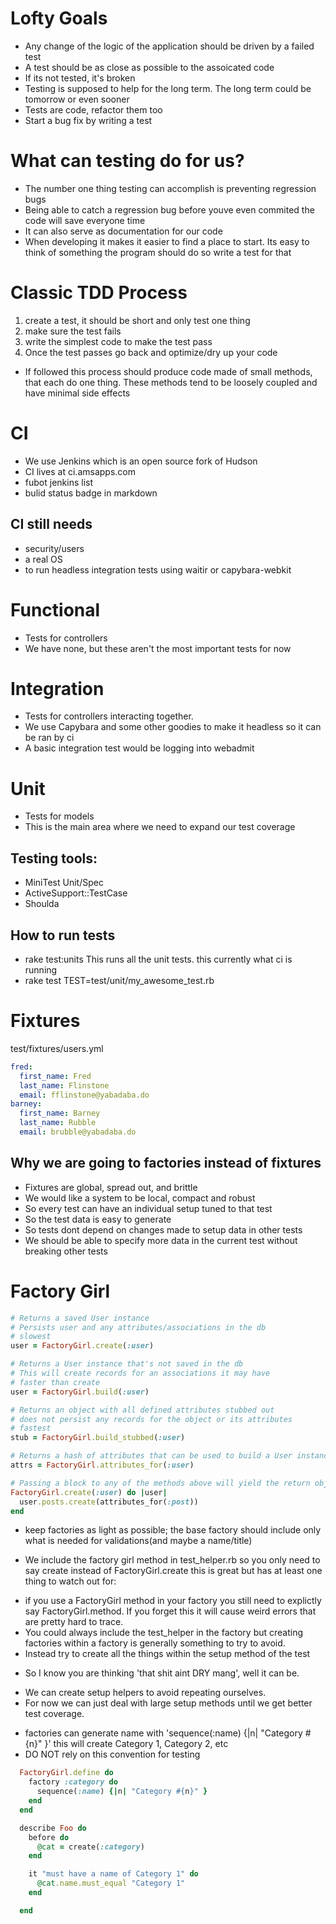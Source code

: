 # Lofty Goals
* Any change of the logic of the application should be driven by a failed test
* A test should be as close as possible to the assoicated code
* If its not tested, it's broken
* Testing is supposed to help for the long term. The long term could be tomorrow or even sooner
* Tests are code, refactor them too
* Start a bug fix by writing a test

# What can testing do for us?
* The number one thing testing can accomplish is preventing regression bugs
* Being able to catch a regression bug before youve even commited the code will save everyone time
* It can also serve as documentation for our code
* When developing it makes it easier to find a place to start. 
Its easy to think of something the program should do so write a test for that
 
# Classic TDD Process
1. create a test, it should be short and only test one thing
2. make sure the test fails
3. write the simplest code to make the test pass
4. Once the test passes go back and optimize/dry up your code
* If followed this process should produce code made of small methods, that each do one thing.
These methods tend to be loosely coupled and have minimal side effects

# CI
* We use Jenkins which is an open source fork of Hudson
* CI lives at ci.amsapps.com
* fubot jenkins list 
* bulid status badge in markdown

## CI still needs
* security/users
* a real OS
* to run headless integration tests using waitir or capybara-webkit

# Functional
* Tests for controllers
* We have none, but these aren't the most important tests for now

# Integration
* Tests for controllers interacting together.
* We use Capybara and some other goodies to make it headless so it can be ran by ci
* A basic integration test would be logging into webadmit

# Unit
* Tests for models
* This is the main area where we need to expand our test coverage

## Testing tools:
* MiniTest Unit/Spec
* ActiveSupport::TestCase
* Shoulda

## How to run tests
* rake test:units This runs all the unit tests. this currently what ci is running
* rake test TEST=test/unit/my_awesome_test.rb

# Fixtures
test/fixtures/users.yml
```yml
fred:
  first_name: Fred
  last_name: Flinstone
  email: fflinstone@yabadaba.do
barney:
  first_name: Barney
  last_name: Rubble
  email: brubble@yabadaba.do
```
## Why we are going to factories instead of fixtures
* Fixtures are global, spread out, and brittle
* We would like a system to be local, compact and robust
* So every test can have an individual setup tuned to that test
* So the test data is easy to generate
* So tests dont depend on changes made to setup data in other tests
* We should be able to specify more data in the current test without breaking other tests

# Factory Girl

```ruby
# Returns a saved User instance
# Persists user and any attributes/associations in the db
# slowest
user = FactoryGirl.create(:user)

# Returns a User instance that's not saved in the db
# This will create records for an associations it may have
# faster than create
user = FactoryGirl.build(:user)

# Returns an object with all defined attributes stubbed out
# does not persist any records for the object or its attributes
# fastest
stub = FactoryGirl.build_stubbed(:user)

# Returns a hash of attributes that can be used to build a User instance
attrs = FactoryGirl.attributes_for(:user)

# Passing a block to any of the methods above will yield the return object
FactoryGirl.create(:user) do |user|
  user.posts.create(attributes_for(:post))
end
```

* keep factories as light as possible; the base factory should include only what is needed for validations(and maybe a name/title)

* We include the factory girl method in test_helper.rb so you only need to say create instead of FactoryGirl.create
this is great but has at least one thing to watch out for:
+ if you use a FactoryGirl method in your factory you still need to explictly say FactoryGirl.method. If you forget this it will cause weird errors that are pretty hard to trace.
+ You could always include the test_helper in the factory but creating factories within a factory is generally something to try to avoid.
+ Instead try to create all the things within the setup method of the test

* So I know you are thinking 'that shit aint DRY mang', well it can be.
+ We can create setup helpers to avoid repeating ourselves.
+ For now we can just deal with large setup methods until we get better test coverage.

* factories can generate name with 'sequence(:name) {|n| "Category #{n}" }'
  this will create Category 1, Category 2, etc
* DO NOT rely on this convention for testing

```ruby
  FactoryGirl.define do
    factory :category do
      sequence(:name) {|n| "Category #{n}" }
    end
  end

  describe Foo do
    before do
      @cat = create(:category)
    end

    it "must have a name of Category 1" do
      @cat.name.must_equal "Category 1"
    end

  end
```
